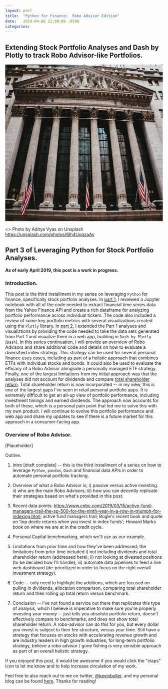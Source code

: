 ```yaml
---
layout: post
title:  "Python for Finance:  Robo Advisor Edition"
date:   2019-04-06 12:00:00 -0500
categories: 
---
```


## Extending Stock Portfolio Analyses and Dash by Plotly to track Robo Advisor-like Portfolios.

<img src="/assets/aditya-vyas-783075-unsplash.jpg" alt="Wall St Stock Exchange" height="500"  style="width: 100%"> 

<> Photo by Aditya Vyas on Unsplash https://unsplash.com/photos/6Ih4UoqzaAs

## Part 3 of Leveraging Python for Stock Portfolio Analyses.

**As of early April 2019, this post is a work in progress.**


### Introduction.
This post is the third installment in my series on leveraging ``Python`` for finance, specifically stock portfolio analyses.  In <a href="https://towardsdatascience.com/python-for-finance-stock-portfolio-analyses-6da4c3e61054" target="_blank">part 1</a>, I reviewed a Jupyter notebook with all of the code needed to extract financial time series data from the Yahoo Finance API and create a rich dataframe for analyzing portfolio performance across individual tickers.  The code also included a review of some key portfolio metrics with several visualizations created using the ``Plotly`` library.  In <a href="https://towardsdatascience.com/python-for-finance-dash-by-plotly-ccf84045b8be" target="_blank">part 2</a>, I extended the Part 1 analyses and visualiztions by providing the code needed to take the data sets generated from Part 1 and visualize them in a web app, building in ``Dash by Plotly`` (``Dash``).  In this series continuation, I will provide an overview of Robo Advisors and share additional code and details on how to evaluate a diversified index strategy.  This strategy can be used for several personal finance uses cases, including as part of a holistic approach that combines ETFs with individual stocks and bonds.  It could also be used to evaluate the efficacy of a Robo Advisor alongside a personally managed ETF strategy.  Finally, one of the largest limitations from my initial approach was that the analyses did not account for dividends and compare <a href="https://www.investopedia.com/terms/t/tsr.asp" target="_blank">total shareholder return</a>.  Total shareholder return is now incorporated -- in my view, this is one of the largest gaps I've seen in retail personal portfolio apps.  It is extremely difficult to get an all-up view of portfolio performance, including investment timings and earned dividends.  The approach now accounts for both of these, which is a personal pain point that led me to solve this with my own product.  I will continue to evolve this portfolio performance and web app and share my updates to see if there is a future market for this approach in a consumer-facing app.     

### Overview of Robo Advisor.

[Placeholder]

Outline.

1. Intro [draft complete] -- this is the third installment of a series on how to leverage ``Python``, ``pandas``, ``Dash`` and financial data APIs in order to automate personal portfolio tracking.

1. Overview of what a Robo Advisor is; i) passive versus active investing. ii) who are the main Robo Advisors; iii) how you can decently replicate their strategies bsaed on what's provided in this post.

1. Recent data points:  https://www.cnbc.com/2019/03/15/active-fund-managers-trail-the-sp-500-for-the-ninth-year-in-a-row-in-triumph-for-indexing.html; active fund managers trail; Bogle's recent book and quote on 'top decile returns when you invest in index funds'; Howard Marks book on where we are at in the credit cycle. 

1. Personal Capital benchmarking, which we'll use as our example. 

1. Limitations from prior time and how they've been addressed; the limitations from prior time included i) not including dividends and total shareholder return (addressed here); ii) not looking at divested positions (to be decided how I'll handle); iii) automate data pipelines to feed a live web dashboard (de-prioritized in order to focus on the right overall investment strategy).

1. Code -- only need to highlight the additions, which are focused on pulling in dividends, allocation comparison, comparing total shareholder return and then rolling up total return versus benchmark.

1. Conclusion -- I've not found a service out there that replicates this type of analysis, which I believe is imperative to make sure you're properly investing your money -- just tells you absolute portfolio return, doesn't effectively compare to benchmarks, and does not show total shareholder return.  A robo-advisor can do this for you, but every dollar you invest is subject to their fee structure, versus your time.  Still have a strategy that focuses on stocks with accelerating revenue growth and are industry leaders in high growth industries; for long-term portfolio strategy, believe a robo advisor / gone fishing is very sensible approach as part of an overall holistic strategy.  

If you enjoyed this post, it would be awesome if you would click the "claps" icon to let me know and to help increase circulation of my work.

Feel free to also reach out to me on twitter, <a href="https://twitter.com/kevinboller" target="_blank">@kevinboller</a>, and my personal blog can be found <a href="https://kdboller.github.io/" target="_blank">here</a>.  Thanks for reading!
